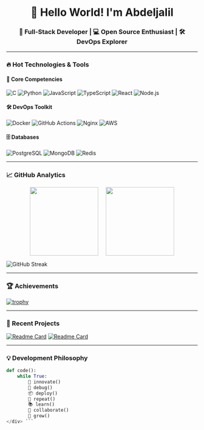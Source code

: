 <div align="center">
  
# 👋 Hello World! I'm Abdeljalil

### 🚀 Full-Stack Developer | 💻 Open Source Enthusiast | 🛠️ DevOps Explorer

</div>

---

### 🔥 Hot Technologies & Tools

#### 🧠 Core Competencies
![C](https://img.shields.io/badge/c-%2300599C.svg?style=for-the-badge&logo=c&logoColor=white)
![Python](https://img.shields.io/badge/python-3670A0?style=for-the-badge&logo=python&logoColor=ffdd54)
![JavaScript](https://img.shields.io/badge/javascript-%23323330.svg?style=for-the-badge&logo=javascript&logoColor=%23F7DF1E)
![TypeScript](https://img.shields.io/badge/typescript-%23007ACC.svg?style=for-the-badge&logo=typescript&logoColor=white)
![React](https://img.shields.io/badge/react-%2320232a.svg?style=for-the-badge&logo=react&logoColor=%2361DAFB)
![Node.js](https://img.shields.io/badge/node.js-6DA55F?style=for-the-badge&logo=node.js&logoColor=white)

#### 🛠️ DevOps Toolkit
![Docker](https://img.shields.io/badge/docker-%230db7ed.svg?style=for-the-badge&logo=docker&logoColor=white)
![GitHub Actions](https://img.shields.io/badge/github%20actions-%232671E5.svg?style=for-the-badge&logo=githubactions&logoColor=white)
![Nginx](https://img.shields.io/badge/nginx-%23009639.svg?style=for-the-badge&logo=nginx&logoColor=white)
![AWS](https://img.shields.io/badge/AWS-%23FF9900.svg?style=for-the-badge&logo=amazon-aws&logoColor=white)

#### 🗄️ Databases
![PostgreSQL](https://img.shields.io/badge/postgres-%23316192.svg?style=for-the-badge&logo=postgresql&logoColor=white)
![MongoDB](https://img.shields.io/badge/MongoDB-%234ea94b.svg?style=for-the-badge&logo=mongodb&logoColor=white)
![Redis](https://img.shields.io/badge/redis-%23DD0031.svg?style=for-the-badge&logo=redis&logoColor=white)

---

### 📈 GitHub Analytics

<div style="display: flex; justify-content: center; gap: 20px;">
  <img height="180em" src="https://github-readme-stats.vercel.app/api?username=abel-hid&show_icons=true&theme=radical&include_all_commits=true&count_private=true" />
  <img height="180em" src="https://github-readme-stats.vercel.app/api/top-langs/?username=abel-hid&layout=compact&theme=radical&langs_count=6" />
</div>

![GitHub Streak](https://streak-stats.demolab.com?user=abel-hid&theme=radical)

---

### 🏆 Achievements
[![trophy](https://github-profile-trophy.vercel.app/?username=abel-hid&theme=onedark&row=2&column=4)](https://github.com/ryo-ma/github-profile-trophy)

---

### 🎯 Recent Projects

[![Readme Card](https://github-readme-stats.vercel.app/api/pin/?username=abel-hid&repo=your-repo-1&theme=radical)](https://github.com/abel-hid/your-repo-1)
[![Readme Card](https://github-readme-stats.vercel.app/api/pin/?username=abel-hid&repo=your-repo-2&theme=radical)](https://github.com/abel-hid/your-repo-2)

---

### 💡 Development Philosophy
```python
def code():
    while True:
        🚀 innovate()
        🐞 debug()
        📦 deploy()
        🔁 repeat()
        📚 learn()
        🤝 collaborate()
        🌱 grow()
</div> ```

